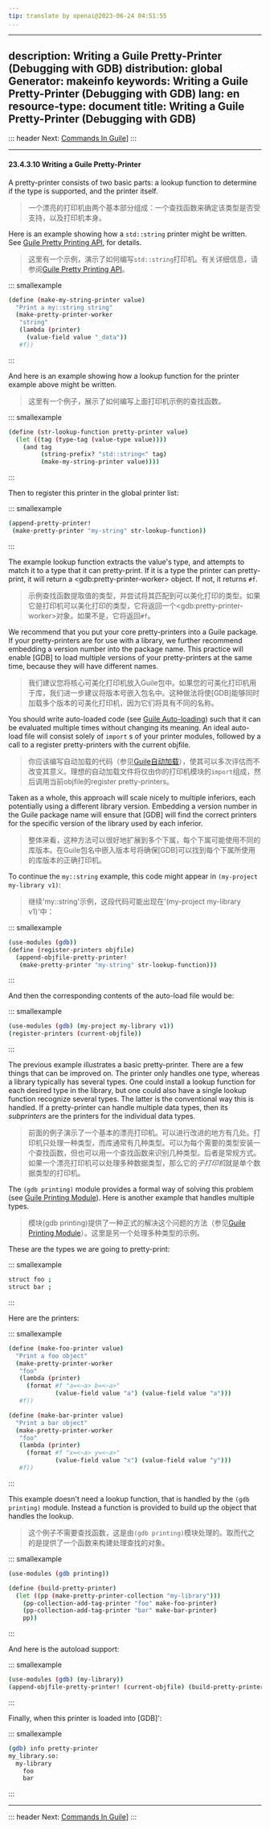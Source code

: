 ```yaml
---
tip: translate by openai@2023-06-24 04:51:55
...
```

---
description: Writing a Guile Pretty-Printer (Debugging with GDB)
distribution: global
Generator: makeinfo
keywords: Writing a Guile Pretty-Printer (Debugging with GDB)
lang: en
resource-type: document
title: Writing a Guile Pretty-Printer (Debugging with GDB)
---
::: header
Next: [Commands In Guile](Commands-In-Guile.html#Commands-In-Guile)]
:::

---

#### 23.4.3.10 Writing a Guile Pretty-Printer


A pretty-printer consists of two basic parts: a lookup function to determine if the type is supported, and the printer itself.

> 一个漂亮的打印机由两个基本部分组成：一个查找函数来确定该类型是否受支持，以及打印机本身。


Here is an example showing how a `std::string` printer might be written. See [Guile Pretty Printing API](Guile-Pretty-Printing-API.html#Guile-Pretty-Printing-API), for details.

> 这里有一个示例，演示了如何编写`std::string`打印机。有关详细信息，请参阅[Guile Pretty Printing API](Guile-Pretty-Printing-API.html#Guile-Pretty-Printing-API)。

::: smallexample

```bash
(define (make-my-string-printer value)
  "Print a my::string string"
  (make-pretty-printer-worker
   "string"
   (lambda (printer)
     (value-field value "_data"))
   #f))
```

:::


And here is an example showing how a lookup function for the printer example above might be written.

> 这里有一个例子，展示了如何编写上面打印机示例的查找函数。

::: smallexample

```bash
(define (str-lookup-function pretty-printer value)
  (let ((tag (type-tag (value-type value))))
    (and tag
         (string-prefix? "std::string<" tag)
         (make-my-string-printer value))))
```

:::

Then to register this printer in the global printer list:

::: smallexample

```bash
(append-pretty-printer!
 (make-pretty-printer "my-string" str-lookup-function))
```

:::


The example lookup function extracts the value's type, and attempts to match it to a type that it can pretty-print. If it is a type the printer can pretty-print, it will return a \<gdb:pretty-printer-worker\> object. If not, it returns `#f`.

> 示例查找函数提取值的类型，并尝试将其匹配到可以美化打印的类型。如果它是打印机可以美化打印的类型，它将返回一个\<gdb:pretty-printer-worker\>对象。如果不是，它将返回`#f`。


We recommend that you put your core pretty-printers into a Guile package. If your pretty-printers are for use with a library, we further recommend embedding a version number into the package name. This practice will enable [GDB] to load multiple versions of your pretty-printers at the same time, because they will have different names.

> 我们建议您将核心可美化打印机放入Guile包中。如果您的可美化打印机用于库，我们进一步建议将版本号嵌入包名中。这种做法将使[GDB]能够同时加载多个版本的可美化打印机，因为它们将具有不同的名称。


You should write auto-loaded code (see [Guile Auto-loading](Guile-Auto_002dloading.html#Guile-Auto_002dloading)) such that it can be evaluated multiple times without changing its meaning. An ideal auto-load file will consist solely of `import` s of your printer modules, followed by a call to a register pretty-printers with the current objfile.

> 你应该编写自动加载的代码（参见[Guile自动加载](Guile-Auto_002dloading.html#Guile-Auto_002dloading)），使其可以多次评估而不改变其意义。理想的自动加载文件将仅由你的打印机模块的`import`组成，然后调用当前objfile的register pretty-printers。


Taken as a whole, this approach will scale nicely to multiple inferiors, each potentially using a different library version. Embedding a version number in the Guile package name will ensure that [GDB] will find the correct printers for the specific version of the library used by each inferior.

> 整体来看，这种方法可以很好地扩展到多个下属，每个下属可能使用不同的库版本。在Guile包名中嵌入版本号将确保[GDB]可以找到每个下属所使用的库版本的正确打印机。


To continue the `my::string` example, this code might appear in `(my-project my-library v1)`:

> 继续'my::string'示例，这段代码可能出现在'(my-project my-library v1)'中：

::: smallexample

```bash
(use-modules (gdb))
(define (register-printers objfile)
  (append-objfile-pretty-printer!
   (make-pretty-printer "my-string" str-lookup-function)))
```

:::

And then the corresponding contents of the auto-load file would be:

::: smallexample

```bash
(use-modules (gdb) (my-project my-library v1))
(register-printers (current-objfile))
```

:::


The previous example illustrates a basic pretty-printer. There are a few things that can be improved on. The printer only handles one type, whereas a library typically has several types. One could install a lookup function for each desired type in the library, but one could also have a single lookup function recognize several types. The latter is the conventional way this is handled. If a pretty-printer can handle multiple data types, then its *subprinters* are the printers for the individual data types.

> 前面的例子演示了一个基本的漂亮打印机。可以进行改进的地方有几处。打印机只处理一种类型，而库通常有几种类型。可以为每个需要的类型安装一个查找函数，但也可以用一个查找函数来识别几种类型。后者是常规方式。如果一个漂亮打印机可以处理多种数据类型，那么它的*子打印机*就是单个数据类型的打印机。


The `(gdb printing)` module provides a formal way of solving this problem (see [Guile Printing Module](Guile-Printing-Module.html#Guile-Printing-Module)). Here is another example that handles multiple types.

> 模块(gdb printing)提供了一种正式的解决这个问题的方法（参见[Guile Printing Module](Guile-Printing-Module.html#Guile-Printing-Module)）。这里是另一个处理多种类型的示例。

These are the types we are going to pretty-print:

::: smallexample

```bash
struct foo ;
struct bar ;
```

:::

Here are the printers:

::: smallexample

```bash
(define (make-foo-printer value)
  "Print a foo object"
  (make-pretty-printer-worker
   "foo"
   (lambda (printer)
     (format #f "a=<~a> b=<~a>"
             (value-field value "a") (value-field value "a")))
   #f))

(define (make-bar-printer value)
  "Print a bar object"
  (make-pretty-printer-worker
   "foo"
   (lambda (printer)
     (format #f "x=<~a> y=<~a>"
             (value-field value "x") (value-field value "y")))
   #f))
```

:::


This example doesn't need a lookup function, that is handled by the `(gdb printing)` module. Instead a function is provided to build up the object that handles the lookup.

> 这个例子不需要查找函数，这是由`(gdb printing)`模块处理的。取而代之的是提供了一个函数来构建处理查找的对象。

::: smallexample

```bash
(use-modules (gdb printing))

(define (build-pretty-printer)
  (let ((pp (make-pretty-printer-collection "my-library")))
    (pp-collection-add-tag-printer "foo" make-foo-printer)
    (pp-collection-add-tag-printer "bar" make-bar-printer)
    pp))
```

:::

And here is the autoload support:

::: smallexample

```bash
(use-modules (gdb) (my-library))
(append-objfile-pretty-printer! (current-objfile) (build-pretty-printer))
```

:::

Finally, when this printer is loaded into [GDB]':

::: smallexample

```bash
(gdb) info pretty-printer
my_library.so:
  my-library
    foo
    bar
```

:::

---

::: header
Next: [Commands In Guile](Commands-In-Guile.html#Commands-In-Guile)]
:::

